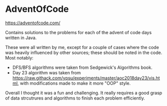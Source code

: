 # AdventOfCode

https://adventofcode.com/

Contains solutions to the problems for each of the advent of code days written in Java.

These were all written by me, except for a couple of cases where the code was heavily influenced by other sources; these should be noted in the code. Most notably:
* DFS/BFS algorithms were taken from Sedgewick's Algorithms book.
* Day 23 algorithm was taken from https://raw.githack.com/ypsu/experiments/master/aoc2018day23/vis.html, with modifications made to make it more "OOP" style.

Overall I thought it was a fun and challenging. It really requires a good grasp of data strcutrures and algorithms to finish each problem efficiently.